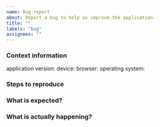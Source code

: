 ```yaml
---
name: Bug report
about: Report a bug to help us improve the application.
title: ""
labels: "bug"
assignees: ""
---
```


<!-- **IMPORTANT!**
Before reporting a bug, please make sure that you have read through our documentation. -->

### Context information

application version: <!-- e.g. 0.4.0 -->
device: <!-- e.g. PC, 2022 macbook pro, Iphone SE, Samsung Galaxy Fold 2 -->
browser: <!-- e.g. Firefox 111.0 -->
operating system: <!-- e.g. Ubuntu 22.04.1 -->

### Steps to reproduce

### What is expected?

### What is actually happening?
<!-- A video or screenshots of the issue are highly appreciated -->
